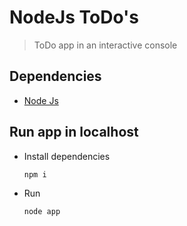 # NodeJs ToDo's

> ToDo app in an interactive console

## Dependencies

- [Node Js](https://nodejs.org/en/)

## Run app in localhost

- Install dependencies
  ```
  npm i
  ```
- Run
  ```
  node app
  ```
